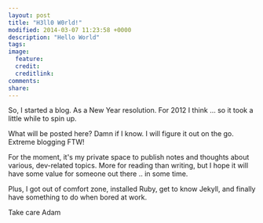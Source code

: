 ```yaml
---
layout: post
title: "H3ll0 W0rld!"
modified: 2014-03-07 11:23:58 +0000
description: "Hello World"
tags: 
image:
  feature: 
  credit: 
  creditlink: 
comments: 
share: 
---
```


So, I started a blog. As a New Year resolution. For 2012 I think ... so it took a little while to spin up.

What will be posted here? Damn if I know. I will figure it out on the go. Extreme blogging FTW!

For the moment, it's my private space to publish notes and thoughts about various, dev-related topics. More for reading than writing, but I hope it will have some value for someone out there .. in some time.

Plus, I got out of comfort zone, installed Ruby, get to know Jekyll, and finally have something to do when bored at work.

Take care
Adam